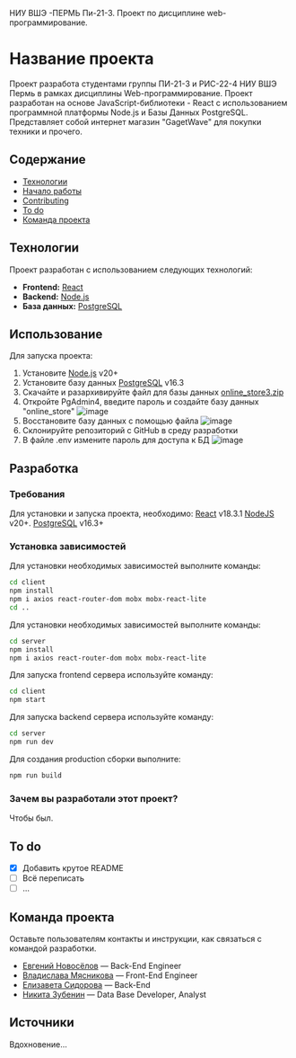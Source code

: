 НИУ ВШЭ -ПЕРМЬ Пи-21-3.
Проект по дисциплине web-программирование. 
# Название проекта
Проект разработа студентами группы ПИ-21-3 и РИС-22-4 НИУ ВШЭ Пермь в рамках дисциплины Web-программирование.
Проект разработан на основе JavaScript-библиотеки - React с использованием программной платформы Node.js и Базы Данных PostgreSQL.
Представляет собой интернет магазин "GagetWave" для покупки техники и прочего.

## Содержание
- [Технологии](#технологии)
- [Начало работы](#использование)
- [Contributing](#contributing)
- [To do](#to-do)
- [Команда проекта](#команда-проекта)

## Технологии
Проект разработан с использованием следующих технологий:
- **Frontend:** [React](https://react.dev/)
- **Backend:** [Node.js](https://nodejs.org/en)
- **База данных:** [PostgreSQL](https://www.postgresql.org/)

## Использование
Для запуска проекта:
1. Установите [Node.js](https://nodejs.org/en) v20+
2. Установите базу данных [PostgreSQL](https://www.enterprisedb.com/downloads/postgres-postgresql-downloads) v16.3
3. Скачайте и разархивируйте файл для базы данных [online_store3.zip](https://github.com/user-attachments/files/15949482/online_store3.zip)
4. Откройте PgAdmin4, введите пароль и создайте базу данных "online_store"
![image](https://github.com/Johny314/online_store_REACT_NODE/assets/115394426/3d14b641-b7f0-4669-b951-e37bc264fb36)
5. Восстановите базу данных с помощью файла
![image](https://github.com/Johny314/online_store_REACT_NODE/assets/115394426/2264f345-b2e9-4649-bdba-eb489d614c4a)
7. Склонируйте репозиторий с GitHub в среду разработки
8. В файле .env измените пароль для доступа к БД
![image](https://github.com/Johny314/online_store_REACT_NODE/assets/115394426/801f422e-7871-4712-84fc-2d9f605800ef)



## Разработка

### Требования
Для установки и запуска проекта, необходимо:
[React](https://react.dev/) v18.3.1
[NodeJS](https://nodejs.org/) v20+.
[PostgreSQL](https://www.postgresql.org/) v16.3+

### Установка зависимостей
Для установки необходимых зависимостей выполните команды:
```bash
cd client
npm install
npm i axios react-router-dom mobx mobx-react-lite
cd ..
```
Для установки необходимых зависимостей выполните команды:
```bash
cd server
npm install
npm i axios react-router-dom mobx mobx-react-lite
```
Для запуска frontend сервера используйте команду:
```bash
cd client
npm start
```
Для запуска backend сервера используйте команду:
```bash
cd server
npm run dev
```
Для создания production сборки выполните:
```bash
npm run build
```
### Зачем вы разработали этот проект?
Чтобы был.

## To do
- [x] Добавить крутое README
- [ ] Всё переписать
- [ ] ...

## Команда проекта
Оставьте пользователям контакты и инструкции, как связаться с командой разработки.

- [Евгений Новосёлов]() — Back-End Engineer
- [Владислава Мясникова]() — Front-End Engineer
- [Елизавета Сидорова]() — Back-End
- [Никита Зубенин]() — Data Base Developer, Analyst

## Источники
Вдохновение...
